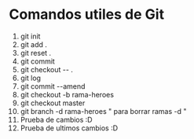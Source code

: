 # Comandos utiles de Git

1. git init
2. git add .
3. git reset .
4. git commit
5. git checkout -- .
6. git log
7. git commit --amend
8. git checkout -b rama-heroes
9. git checkout master
10. git branch -d rama-heroes " para borrar ramas  -d "
11. Prueba de cambios :D
12. Prueba de ultimos cambios :D